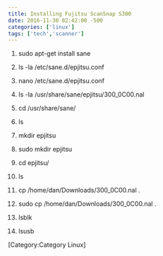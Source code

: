 ```yaml
---
title: Installing Fujitsu ScanSnap S300
date: 2016-11-30 02:42:00 -500
categories: ['linux']
tags: ['tech','scanner']
---
```


1.  sudo apt-get install sane

2.  ls -la /etc/sane.d/epjitsu.conf

3.  nano /etc/sane.d/epjitsu.conf

4.  ls -la /usr/share/sane/epjitsu/300_0C00.nal

5.  cd /usr/share/sane/

6.  ls

7.  mkdir epjitsu

8.  sudo mkdir epjitsu

9.  cd epjitsu/

10. ls

11. cp /home/dan/Downloads/300_0C00.nal .

12. sudo cp /home/dan/Downloads/300_0C00.nal .

13. lsblk

14. lsusb



[Category:Category Linux]

